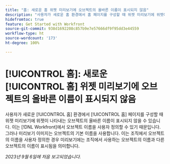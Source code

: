 ```yaml
---
title: "홈: 새로운 홈 위젯 미리보기에 오브젝트의 올바른 이름이 표시되지 않음"
description: "사용자가 새로운 홈 환경에서 홈 페이지를 구성할 때 위젯 미리보기에 위젯이 나타내는 오브젝트의 올바른 이름이 표시되지 않을 수 있습니다. 이는 Workfront에서 오브젝트 이름을 사용자 정의할 수 있기 때문입니다. 그러나 미리보기 이미지는 오브젝트의 기본 이름을 사용합니다. 이는 조직에서 오브젝트의 이름을 사용자 정의한 경우 미리보기에는 조직에서 사용하는 오브젝트의 이름과 다른 오브젝트의 이름이 표시됨을 의미합니다."
hidefromtoc: true
feature: Get Started with Workfront
source-git-commit: 938d1692208c857b9e7e57666df9f95dd3e44559
workflow-type: ht
source-wordcount: '173'
ht-degree: 100%

---
```



# [!UICONTROL 홈]: 새로운 [!UICONTROL 홈] 위젯 미리보기에 오브젝트의 올바른 이름이 표시되지 않음

사용자가 새로운 [!UICONTROL 홈] 환경에서 [!UICONTROL 홈] 페이지를 구성할 때 위젯 미리보기에 위젯이 나타내는 오브젝트의 올바른 이름이 표시되지 않을 수 있습니다. 이는 [!DNL Workfront]에서 오브젝트 이름을 사용자 정의할 수 있기 때문입니다. 그러나 미리보기 이미지는 오브젝트의 기본 이름을 사용합니다. 이는 조직에서 오브젝트의 이름을 사용자 정의한 경우 미리보기에는 조직에서 사용하는 오브젝트의 이름과 다른 오브젝트의 이름이 표시됨을 의미합니다.

_2023년 9월 6일에 처음 보고되었습니다._

